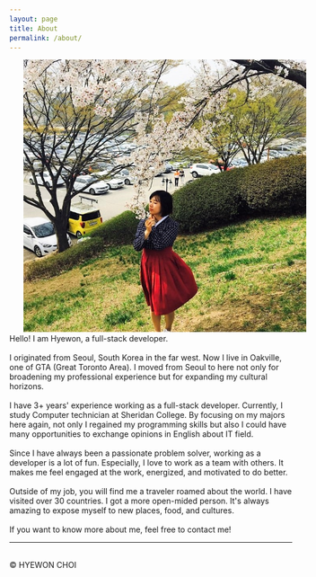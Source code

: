 ```yaml
---
layout: page
title: About
permalink: /about/
---
```


<img class="col one right" style="margin-left:5%;" src="/img/prof_pic.jpg">

<br/>
Hello! I am Hyewon, a full-stack developer.
<br><br>
I originated from Seoul, South Korea in the far west. Now I live in Oakville, one of GTA (Great Toronto Area). I moved from Seoul to here not only for broadening my professional experience but for expanding my cultural horizons.
<br><br>
I have 3+ years' experience working as a full-stack developer.
Currently, I study Computer technician at Sheridan College. By focusing on my majors here again, not only I regained my programming skills but also I could have many opportunities to exchange opinions in English about IT field.  
<br><br>
Since I have always been a passionate problem solver, working as a developer is a lot of fun. Especially, I love to work as a team with others. It makes me feel engaged at the work, energized, and motivated to do better. 
<br><br>
Outside of my job, you will find me a traveler roamed about the world. I have visited over 30 countries. I got a more open-mided person. It's always amazing to expose myself to new places, food, and cultures.
<br><br>
If you want to know more about me, feel free to contact me!


<hr/>
<br/>
<span class="contacticon center">
	<a href="mailto:wone.choi.0401@google.com"><i class="fa fa-envelope-square"></i></a>
	<a href="https://github.com/wonechoi" target="_blank"><i class="fa fa-github-square"></i></a>
	<a href="https://www.linkedin.com/in/hyewon-choi-519bb8177/" target="_blank"><i class="fa fa-linkedin-square"></i></a>
</span>

<div class="col three caption">
	&copy; HYEWON CHOI
</div>

